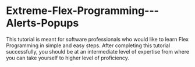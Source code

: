 # Extreme-Flex-Programming---Alerts-Popups
This tutorial is meant for software professionals who would like to learn Flex Programming in simple and easy steps. After completing this tutorial successfully, you should be at an intermediate level of expertise from where you can take yourself to higher level of proficiency.
